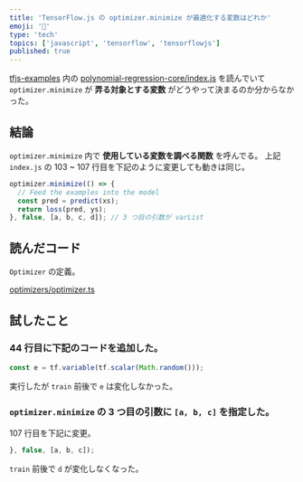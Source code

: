 ```yaml
---
title: 'TensorFlow.js の optimizer.minimize が最適化する変数はどれか'
emoji: '🔎'
type: 'tech'
topics: ['javascript', 'tensorflow', 'tensorflowjs']
published: true
---
```


[tfjs-examples](https://github.com/tensorflow/tfjs-examples) 内の [polynomial-regression-core/index.js](https://github.com/tensorflow/tfjs-examples/blob/master/polynomial-regression-core/index.js) を読んでいて
`optimizer.minimize` が **弄る対象とする変数** がどうやって決まるのか分からなかった。

## 結論

`optimizer.minimize` 内で **使用している変数を調べる関数** を呼んでる。
上記 `index.js` の 103 ~ 107 行目を下記のように変更しても動きは同じ。

<!-- prettier-ignore-start -->
```js
optimizer.minimize(() => {
  // Feed the examples into the model
  const pred = predict(xs);
  return loss(pred, ys);
}, false, [a, b, c, d]); // 3 つ目の引数が varList
```
<!-- prettier-ignore-end -->

## 読んだコード

`Optimizer` の定義。

[optimizers/optimizer.ts](https://github.com/tensorflow/tfjs-core/blob/master/src/optimizers/optimizer.ts)

## 試したこと

### 44 行目に下記のコードを追加した。

<!-- prettier-ignore-start -->
```js
const e = tf.variable(tf.scalar(Math.random()));
```
<!-- prettier-ignore-end -->

実行したが `train` 前後で `e` は変化しなかった。

### `optimizer.minimize` の 3 つ目の引数に `[a, b, c]` を指定した。

107 行目を下記に変更。

```js
}, false, [a, b, c]);
```

`train` 前後で `d` が変化しなくなった。

